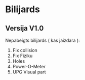 # Bilijards
Versija V1.0
---

 Nepabeigts bilijards ( kas jaizdara ):
  1. Fix collision
  2. Fix Fiziku
  3. Holes
  4. Power-O-Meter
  5. UPG Visual part
